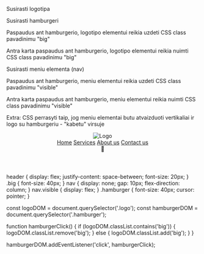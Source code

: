 Susirasti logotipa

Susirasti hamburgeri

Paspaudus ant hamburgerio, logotipo elementui reikia uzdeti CSS class pavadinimu "big"

Antra karta paspaudus ant hamburgerio, logotipo elementui reikia nuimti CSS class pavadinimu "big"

Susirasti meniu elementa (nav)

Paspaudus ant hamburgerio, meniu elementui reikia uzdeti CSS class pavadinimu "visible"

Antra karta paspaudus ant hamburgerio, meniu elementui reikia nuimti CSS class pavadinimu "visible"

Extra: CSS perrasyti taip, jog meniu elementai butu atvaizduoti vertikaliai ir logo su hamburgeriu - "kabetu" virsuje

<header>
  <img class="logo" src="#" alt="Logo" />
  <nav>
    <a href="#">Home</a>
    <a href="#">Services</a>
    <a href="#">About us</a>
    <a href="#">Contact us</a>
  </nav>
  <div class="hamburger">🍔</div>
</header>

header {
  display: flex;
  justify-content: space-between;
  font-size: 20px;
}
.big {
  font-size: 40px;
}
nav {
  display: none;
  gap: 10px;
  flex-direction: column;
}
nav.visible {
  display: flex;
}
.hamburger {
  font-size: 40px;
  cursor: pointer;
}


const logoDOM = document.querySelector('.logo');
const hamburgerDOM = document.querySelector('.hamburger');

function hamburgerClick() {
  if (logoDOM.classList.contains('big')) {
    logoDOM.classList.remove('big');
  } else {
    logoDOM.classList.add('big');
  }
}

hamburgerDOM.addEventListener('click', hamburgerClick);
